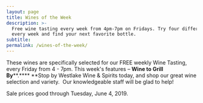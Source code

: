 ```yaml
---
layout: page
title: Wines of the Week
description: >-
  Free wine tasting every week from 4pm-7pm on Fridays. Try four different wines
  every week and find your next favorite bottle.
subtitle:
permalink: /wines-of-the-week/
---
```


These wines are specifically selected for our FREE weekly Wine Tasting, every Friday from 4 - 7pm. This week's features – **Wine to Grill By****.****&nbsp;**Stop by Westlake Wine & Spirits today, and shop our great wine selection and variety. &nbsp;Our knowledgeable staff will be glad to help\!&nbsp;

Sale prices good through Tuesday, June 4, 2019.

&nbsp;